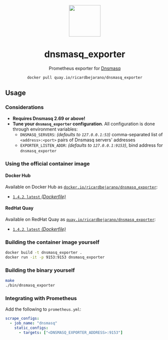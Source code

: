 <div align="center">
  <p><img src="https://emojipedia-us.s3.dualstack.us-west-1.amazonaws.com/thumbs/160/apple/325/fire_1f525.png" width="100px"></p>
  <h1>dnsmasq_exporter</h1>
  <p>Prometheus exporter for <a href="https://thekelleys.org.uk/dnsmasq/doc.html">Dnsmasq</a></p>
  <code>docker pull quay.io/ricardbejarano/dnsmasq_exporter</code>
</div>


## Usage

### Considerations

* **Requires Dnsmasq 2.69 or above!**
* **Tune your `dnsmasq_exporter` configuration**. All configuration is done through environment variables:
  * `DNSMASQ_SERVERS`: *(defaults to `127.0.0.1:53`)* comma-separated list of `<address>:<port>` pairs of Dnsmasq servers' addresses
  * `EXPORTER_LISTEN_ADDR`: *(defaults to `127.0.0.1:9153`)*, bind address for `dnsmasq_exporter`

### Using the official container image

#### Docker Hub

Available on Docker Hub as [`docker.io/ricardbejarano/dnsmasq_exporter`](https://hub.docker.com/r/ricardbejarano/dnsmasq_exporter):

- [`1.4.2`, `latest` *(Dockerfile)*](Dockerfile)

#### RedHat Quay

Available on RedHat Quay as [`quay.io/ricardbejarano/dnsmasq_exporter`](https://quay.io/repository/ricardbejarano/dnsmasq_exporter):

- [`1.4.2`, `latest` *(Dockerfile)*](Dockerfile)

### Building the container image yourself

```bash
docker build -t dnsmasq_exporter .
docker run -it -p 9153:9153 dnsmasq_exporter
```

### Building the binary yourself

```bash
make
./bin/dnsmasq_exporter
```

### Integrating with Prometheus

Add the following to `prometheus.yml`:

```yaml
scrape_configs:
  - job_name: "dnsmasq"
    static_configs:
      - targets: ["<DNSMASQ_EXPORTER_ADDRESS>:9153"]
```
